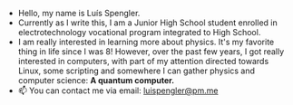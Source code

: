 - Hello, my name is Luís Spengler. 
- Currently as I write this, I am a Junior High School student enrolled in electrotechnology vocational program integrated to High School.
- I am really interested in learning more about physics. It's my favorite thing in life since I was 8! However, over the past few years, I got really interested in computers, with part of my attention directed towards Linux, some scripting and somewhere I can gather physics and computer science: **A quantum computer.**
- 📫 You can contact me via email: luispengler@pm.me

<!---
luispengler/luispengler is a ✨ special ✨ repository because its `README.md` (this file) appears on your GitHub profile.
You can click the Preview link to take a look at your changes.
--->
